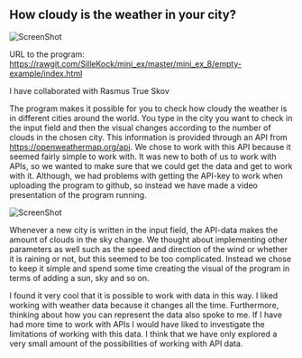 ## How cloudy is the weather in your city?

![ScreenShot](https://github.com/SilleKock/mini_ex/blob/master/mini_ex_8/Sk%C3%A6rmbillede%202018-04-08%20kl.%2019.44.54.png)

URL to the program: https://rawgit.com/SilleKock/mini_ex/master/mini_ex_8/empty-example/index.html

I have collaborated with Rasmus True Skov

The program makes it possible for you to check how cloudy the weather is in different cities around the world. You type in the city you want to check in the input field and then the visual changes according to the number of clouds in the chosen city. This information is provided through an API from https://openweathermap.org/api. We chose to work with this API because it seemed fairly simple to work with. It was new to both of us to work with APIs, so we wanted to make sure that we could get the data and get to work with it. Although, we had problems with getting the API-key to work when uploading the program to github, so instead we have made a video presentation of the program running. 

![ScreenShot](https://media.giphy.com/media/piZ3vqImND986BGXk3/giphy.gif)

Whenever a new city is written in the input field, the API-data makes the amount of clouds in the sky change. We thought about implementing other parameters as well such as the speed and direction of the wind or whether it is raining or not, but this seemed to be too complicated. Instead we chose to keep it simple and spend some time creating the visual of the program in terms of adding a sun, sky and so on.   

I found it very cool that it is possible to work with data in this way. I liked working with weather data because it changes all the time. Furthermore, thinking about how you can represent the data also spoke to me. If I have had more time to work with APIs I would have liked to investigate the limitations of working with this data. I think that we have only explored a very small amount of the possibilities of working with API data. 
